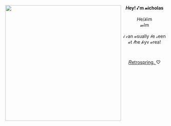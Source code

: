 
<img align="left" src="https://i.pinimg.com/736x/f0/7a/fc/f07afc58b02c9784f5b354954ed59a07.jpg" width="360"> <p align="center"> **𝐻ey! 𝒾'm 𝓃icholas** <br>
<br> 𝐻e/𝒽im <br> 𝓂lm <br> <br> 𝒾 𝒸an 𝓊sually 𝒷e 𝓈een 𝒶t 𝓉he 𝒽yv 𝒶rea! </p>

<br>

<p align="center"> <a href="https://retrospring.net/@nick_is_cool"> 
  𝑅etrospring.
<a>
 ♡

 
